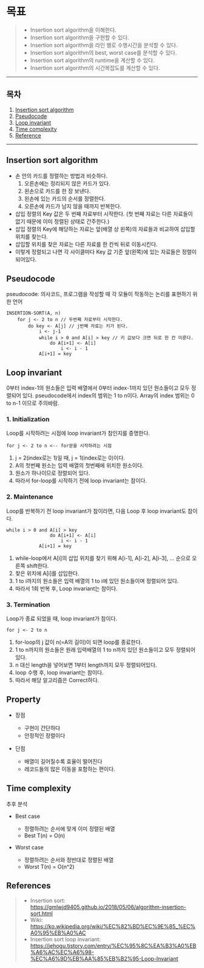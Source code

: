 # 목표
> + Insertion sort algorithm을 이해한다.
> + Insertion sort algorithm을 구현할 수 있다.
> + Insertion sort algorithm을 라인 별로 수행시간을 분석할 수 있다.
> + Insertion sort algorithm의 best, worst case를 분석할 수 있다.
> + Insertion sort algorithm의 runtime을 계산할 수 있다.
> + Insertion sort algorithm의 시간복잡도를 계산할 수 있다.

---

## 목차

1. [Insertion sort algorithm](#insertion-sort-algorithm)
2. [Pseudocode](#pseudocode)
3. [Loop invariant](#loop-invariant)
4. [Time complexity](#time-complexity)
5. [Reference](#references)

---

## Insertion sort algorithm
+ 손 안의 카드를 정렬하는 방법과 비슷하다.
    1. 오른손에는 정리되지 않은 카드가 있다.
    2. 왼손으로 카드를 한 장 보낸다.
    3. 왼손에 있는 카드의 순서를 정렬한다.
    4. 오른손에 카드가 남지 않을 때까지 반복한다.
+ 삽입 정렬의 Key 값은 두 번째 자료부터 시작한다. (첫 번째 자료는 다른 자료들이 없기 때문에 이미 정렬된 상태로 간주한다.)
+ 삽입 정렬의 Key에 해당하는 자료는 앞(배열 상 왼쪽)의 자료들과 비교하여 삽입할 위치를 찾는다.
+ 삽입할 위치를 찾은 자료는 다른 자료를 한 칸씩 뒤로 이동시킨다.
+ 이렇게 정렬되고 나면 각 사이클마다 Key 값 기준 앞(왼쪽)에 있는 자료들은 정렬이 되어있다. 

## Pseudocode
pseudocode: 의사코드, 프로그램을 작성할 때 각 모듈이 작동하는 논리를 표현하기 위한 언어

    INSERTION-SORT(A, n)
        for j <- 2 to n // 두번째 자료부터 시작한다.
            do key <- A[j] // j번째 자료는 키가 된다.
                i <- j-1 
                while i > 0 and A[i] > key // 키 값보다 크면 뒤로 한 칸 미룬다.
                    do A[i+1] <- A[i]
                        i <- i - 1
                A[i+1] = key
                
## Loop invariant
0부터 index-1의 원소들은 입력 배열에서 0부터 index-1까지 있던 원소들이고 모두 정렬되어 있다.
pseudocode에서 index의 범위는 1 to n이다. Array의 index 범위는 0 to n-1 이므로 주의바람.

### 1. Initialization
Loop를 시작하려는 시점에 loop invariant가 참인지를 증명한다.

    for j <- 2 to n <-- for문을 시작하려는 시점

1. j = 2(index로는 1)일 때, j = 1(index로는 0)이다.
2. A의 첫번째 원소는 입력 배열의 첫번째에 위치한 원소이다.
3. 원소가 하나이므로 정렬되어 있다.
4. 따라서 for-loop를 시작하기 전에 loop invariant는 참이다.

### 2. Maintenance
Loop를 반복하기 전 loop invariant가 참이라면, 다음 Loop 후 loop invariant도 참이다.

    while i > 0 and A[i] > key
                    do A[i+1] <- A[i]
                        i <- i - 1
                A[i+1] = key
                
1. while-loop에서 A[i]의 삽입 위치를 찾기 위해 A[i-1], A[i-2], A[i-3], ... 순으로 오른쪽 shift한다.
2. 찾은 위치에 A[i]를 삽입한다.
3. 1 to i까지의 원소들은 입력 배열의 1 to i에 있던 원소들이며 정렬되어 있다.
4. 따라서 1회 반복 후, Loop invariant는 참이다.

### 3. Termination
Loop가 종료 되었을 때, loop invariant가 참이다.

    for j <- 2 to n

1. for-loop의 j 값이 n(=A의 길이)이 되면 loop를 종료한다.
2. 1 to n까지의 원소들은 원래 입력배열의 1 to n까지 있던 원소들이고 모두 정렬되어 있다.
3. n 대신 length을 넣어보면 1부터 length까지 모두 정렬되어있다.
4. loop 수행 후, loop invariant는 참이다.
5. 따라서 해당 알고리즘은 Correct하다.

## Property
+ 장점
    + 구현이 간단하다
    + 안정적인 정렬이다

+ 단점
    + 배열이 길어질수록 효율이 떨어진다
    + 레코드들의 많은 이동을 포함하는 편이다.

## Time complexity
추후 분석
+ Best case
    + 정렬하려는 순서에 맞게 이미 정렬된 배열
    + Best T(n) = O(n)

+ Worst case
    + 정렬하려는 순서와 정반대로 정렬된 배열
    + Worst T(n) = O(n^2)

## References
> + Insertion sort: https://gmlwjd9405.github.io/2018/05/06/algorithm-insertion-sort.html
> + Wiki: https://ko.wikipedia.org/wiki/%EC%82%BD%EC%9E%85_%EC%A0%95%EB%A0%AC
> + Insertion sort loop invariant: https://jehogu.tistory.com/entry/%EC%95%8C%EA%B3%A0%EB%A6%AC%EC%A6%98-%EC%A6%9D%EB%AA%85%EB%B2%95-Loop-Invariant